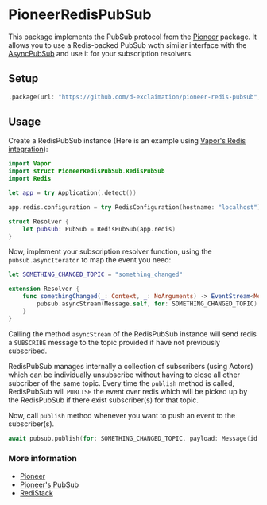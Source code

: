 # PioneerRedisPubSub

This package implements the PubSub protocol from the [Pioneer](https://github.com/d-exclaimation/pioneer) package. It allows you to use a Redis-backed PubSub woth similar interface with the [AsyncPubSub](https://pioneer-graphql.netlify.app/guides/advanced/subscriptions/#asyncpubsub) and use it for your subscription resolvers.

## Setup

```swift
.package(url: "https://github.com/d-exclaimation/pioneer-redis-pubsub", from: "0.1.0")
```

## Usage

Create a RedisPubSub instance (Here is an example using [Vapor's Redis integration](https://docs.vapor.codes/redis/overview/)):

```swift
import Vapor
import struct PioneerRedisPubSub.RedisPubSub
import Redis

let app = try Application(.detect())

app.redis.configuration = try RedisConfiguration(hostname: "localhost")

struct Resolver {
    let pubsub: PubSub = RedisPubSub(app.redis)
}
```

Now, implement your subscription resolver function, using the `pubsub.asyncIterator` to map the event you need:

```swift
let SOMETHING_CHANGED_TOPIC = "something_changed"

extension Resolver {
    func somethingChanged(_: Context, _: NoArguments) -> EventStream<Message> {
        pubsub.asyncStream(Message.self, for: SOMETHING_CHANGED_TOPIC).toEventStream()
    }
}
```

Calling the method `asyncStream` of the RedisPubSub instance will send redis a `SUBSCRIBE` message to the topic provided if have not previously subscribed.

RedisPubSub manages internally a collection of subscribers (using Actors) which can be individually unsubscribe without having to close all other subcriber of the same topic. Every time the `publish` method is called, RedisPubSub will `PUBLISH` the event over redis which will be picked up by the RedisPubSub if there exist subscriber(s) for that topic.

Now, call `publish` method whenever you want to push an event to the subscriber(s).

```swift
await pubsub.publish(for: SOMETHING_CHANGED_TOPIC, payload: Message(id: "123"))
```

### More information

- [Pioneer](https://github.com/d-exclaimation/pioneer)
- [Pioneer's PubSub](https://pioneer-graphql.netlify.app/guides/advanced/subscriptions/#pubsub-as-protocol)
- [RediStack](https://gitlab.com/Mordil/RediStack/)
